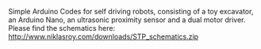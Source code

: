Simple Arduino Codes for self driving robots, consisting of a toy excavator, an Arduino Nano, 
an ultrasonic proximity sensor and a dual motor driver. Please find the schematics here:
http://www.niklasroy.com/downloads/STP_schematics.zip
